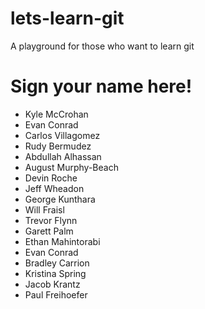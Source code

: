 # lets-learn-git
A playground for those who want to learn git

# Sign your name here!
- Kyle McCrohan
- Evan Conrad
- Carlos Villagomez
- Rudy Bermudez
- Abdullah Alhassan
- August Murphy-Beach
- Devin Roche
- Jeff Wheadon
- George Kunthara
- Will Fraisl
- Trevor Flynn
- Garett Palm
- Ethan Mahintorabi
- Evan Conrad
- Bradley Carrion
- Kristina Spring
- Jacob Krantz
- Paul Freihoefer
